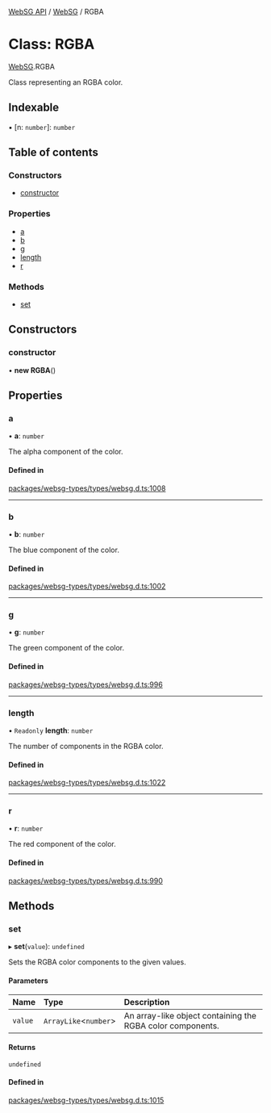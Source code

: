 [WebSG API](../README.md) / [WebSG](../modules/WebSG.md) / RGBA

# Class: RGBA

[WebSG](../modules/WebSG.md).RGBA

Class representing an RGBA color.

## Indexable

▪ [n: `number`]: `number`

## Table of contents

### Constructors

- [constructor](WebSG.RGBA.md#constructor)

### Properties

- [a](WebSG.RGBA.md#a)
- [b](WebSG.RGBA.md#b)
- [g](WebSG.RGBA.md#g)
- [length](WebSG.RGBA.md#length)
- [r](WebSG.RGBA.md#r)

### Methods

- [set](WebSG.RGBA.md#set)

## Constructors

### constructor

• **new RGBA**()

## Properties

### a

• **a**: `number`

The alpha component of the color.

#### Defined in

[packages/websg-types/types/websg.d.ts:1008](https://github.com/thirdroom/thirdroom/blob/fe402010/packages/websg-types/types/websg.d.ts#L1008)

___

### b

• **b**: `number`

The blue component of the color.

#### Defined in

[packages/websg-types/types/websg.d.ts:1002](https://github.com/thirdroom/thirdroom/blob/fe402010/packages/websg-types/types/websg.d.ts#L1002)

___

### g

• **g**: `number`

The green component of the color.

#### Defined in

[packages/websg-types/types/websg.d.ts:996](https://github.com/thirdroom/thirdroom/blob/fe402010/packages/websg-types/types/websg.d.ts#L996)

___

### length

• `Readonly` **length**: `number`

The number of components in the RGBA color.

#### Defined in

[packages/websg-types/types/websg.d.ts:1022](https://github.com/thirdroom/thirdroom/blob/fe402010/packages/websg-types/types/websg.d.ts#L1022)

___

### r

• **r**: `number`

The red component of the color.

#### Defined in

[packages/websg-types/types/websg.d.ts:990](https://github.com/thirdroom/thirdroom/blob/fe402010/packages/websg-types/types/websg.d.ts#L990)

## Methods

### set

▸ **set**(`value`): `undefined`

Sets the RGBA color components to the given values.

#### Parameters

| Name | Type | Description |
| :------ | :------ | :------ |
| `value` | `ArrayLike`<`number`\> | An array-like object containing the RGBA color components. |

#### Returns

`undefined`

#### Defined in

[packages/websg-types/types/websg.d.ts:1015](https://github.com/thirdroom/thirdroom/blob/fe402010/packages/websg-types/types/websg.d.ts#L1015)
